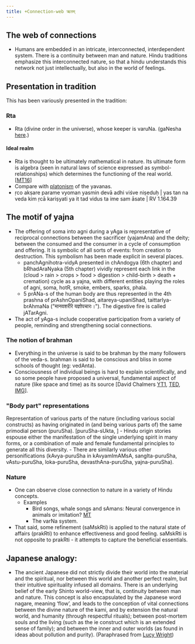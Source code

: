 ```yaml
---
title: +Connection-web ऋतम्
---
```


## The web of connections

- Humans are embedded in an intricate, interconnected, interdependent system. There is a continuity between man and nature. Hindu traditions emphasize this interconnected nature, so that a hindu understands this network not just intellectually, but also in the world of feelings.

## Presentation in tradition
This has been variously presented in the tradition:

### Rta
- Rta (divine order in the universe), whose keeper is varuNa. (gaNesha [here](http://indiafacts.co.in/the-pillars/).)

#### Ideal realm
- Rta is thought to be ultimately mathematical in nature. Its ultimate form is algebra (seen in natural laws of science expressed as symbol-relationships) which determines the functioning of the real world. \[[MT16](https://manasataramgini.wordpress.com/2016/10/23/syllable-number-and-rules-in-the-ideal-realm/)\]
- Compare with [platonism](../../paganology/mediterranian/philosophy/platonism) of the yavanas.
- ṛco akṣare parame vyoman
  yasmin devā adhi viśve niṣeduḥ |
  yas tan na veda kim ṛcā kariṣyati
  ya it tad vidus ta ime sam āsate | RV 1.164.39


## The motif of yajna
- The offering of soma into agni during a yAga is representative of reciprocal connections between the sacrificer (yajamAna) and the deity; between the consumed and the consumer in a cycle of consumption and offering. It is symbolic of all sorts of events: from creation to destruction. This symbolism has been made explicit in several places.
    - panchAgnihotra-vidyA presented in chAndogya (6th chapter) and bRhadAraNyaka (5th chapter) vividly represent each link in the (cloud > rain > crops > food > digestion > child-birth > death + cremation) cycle as a yajna, with different entities playing the roles of agni, soma, hotR, smoke, embers, sparks, phala.
    - 5 prANa-s of the human body are thus represented in the 4th prashna of prAshnOpaniShad, aitareya-upaniShad, taittarIya-brAhmaNa ("मानवशरीरे यज्ञोपचारः।"). The digestive fire is called jATarAgni.
- The act of yAga-s include cooperative participation from a variety of people, reminding and strengthening social connections.

### The notion of brahman
- Everything in the universe is said to be brahman by the many followers of the veda-s. brahman is said to be conscious and bliss in some schools of thought (eg: vedAnta).
- Consciousness of individual beings is hard to explain scientifically, and so some people have proposed a universal, fundamental aspect of nature (like space and time) as its source \[David Chalmers [YT1](https://www.youtube.com/watch?v=uhRhtFFhNzQ), [TED](http://www.ted.com/talks/david_chalmers_how_do_you_explain_consciousness/transcript?language=en), [IMG](http://i.imgur.com/JLQ4iFT.png)\].

### "Body part" representations

Representation of various parts of the nature (including various social constructs) as having originated in (and being various parts of) the same primodial person (puruSha). \[puruSha-sUkta, \]
    - Hindu origin stories espouse either the manifestation of the single underlying spirit in many forms, or a combination of male and female fundamental principles to generate all this diversity.
    - There are similarly various other personifications (kAvya-puruSha in kAvyamImAMsA, sangIta-puruSha, vAstu-puruSha, loka-puruSha, devasthAna-puruSha, yajna-puruSha).

### Nature
- One can observe close connection to nature in a variety of Hindu concepts.
  - Examples
      - Bird songs, whale songs and sAmans: Neural convergence in animals or imitation? [MT](https://manasataramgini.wordpress.com/2006/02/19/mental-and-neural-convergence/)
      - The varNa system.
- That said, some refinement (saMskRti) is applied to the natural state of affairs (prakRti) to enhance effectiveness and good feeling. saMskRti is not opposite to prakRti - it attempts to capture the beneficial essentials.

## Japanese analogy:
- The ancient Japanese did not strictly divide their world into the material and the spiritual, nor between this world and another perfect realm, but their intuitive spirituality infused all domains. There is an underlying belief of the early Shinto world-view, that is, continuity between man and nature. This concept is also encapsulated by the Japanese word nagare, meaning ‘flow’, and leads to the conception of vital connections between the divine nature of the kami, and by extension the natural world, and humanity (through respectful rituals); between post-mortem souls and the living (such as the ie construct which is an extended sense of family); and between the inner and outer worlds (as found in ideas about pollution and purity). (Paraphrased from [Lucy Wright](http://refractory.unimelb.edu.au/2004/02/03/wonderment-and-awe-the-way-of-the-kami-lucy-wright/))

